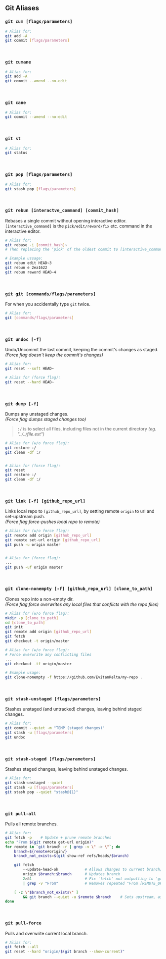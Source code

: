 ## Git Aliases

### `git cum [flags/parameters]`

```bash
# Alias for:
git add -A
git commit [flags/parameters]
```

<br>

### `git cumane`

```bash
# Alias for:
git add -A
git commit --amend --no-edit
```

<br>

### `git cane`

```bash
# Alias for:
git commit --amend --no-edit
```

<br>

### `git st`

```bash
# Alias for:
git status
```

<br>

### `git pop [flags/parameters]`

```bash
# Alias for:
git stash pop [flags/parameters]
```

<br>

### `git rebun [interactve_command] [commit_hash]`

Rebases a single commit without opening interactive editor.
<br> `[interactive_command]` is the `pick/edit/reword/fix` etc. command in the interactive editor.

```bash
# Alias for:
git rebase -i [commit_hash]~
# Then replacing the 'pick' of the oldest commit to [interactive_command]

# Example ussage:
git rebun edit HEAD~3
git rebun e 2ea1622
git rebun reword HEAD~4
```

<br>

### `git git [commands/flags/parameters]`

For when you accidentally type `git` twice.

```bash
# Alias for:
git [commands/flags/parameters]
```

<br>

### `git undoc [-f]`

Undo/Uncommit the last commit, keeping the commit's changes as staged.
<br> _(Force flag doesn't keep the commit's changes)_

```bash
# Alias for:
git reset --soft HEAD~

# Alias for (force flag):
git reset --hard HEAD~
```

<br>

### `git dump [-f]`

Dumps any unstaged changes.
<br> _(Force flag dumps staged changes too)_

> `:/` is to select all files, including files not in the current directory _(eg. "../../file.ext")_

```bash
# Alias for (w/o force flag):
git restore :/
git clean -df :/


# Alias for (force flag):
git reset
git restore :/
git clean -df :/
```

<br>

### `git link [-f] [github_repo_url]`

Links local repo to `[github_repo_url]`, by setting remote `origin` to url and set-upstream push.
<br> _(Force flag force-pushes local repo to remote)_

```bash
# Alias for (w/o force flag):
git remote add origin [github_repo_url]
git remote set-url origin [github_repo_url]
git push -u origin master


# Alias for (force flag):
...
git push -uf origin master
```

<br>

### `git clone-nonempty [-f] [github_repo_url] [clone_to_path]`

Clones repo into a non-empty dir.
<br> _(Force flag force overwrites any local files that conflicts with the repo files)_

```bash
# Alias for (w/o force flag):
mkdir -p [clone_to_path]
cd [clone_to_path]
git init
git remote add origin [github_repo_url]
git fetch
git checkout -t origin/master

# Alias for (w/o force flag):
# Force overwrite any conflicting files
...
git checkout -tf origin/master

# Example usage:
git clone-nonempty -f https://github.com/EvitanRelta/my-repo .
```

<br>

### `git stash-unstaged [flags/parameters]`

Stashes unstaged (and untracked) changes, leaving behind staged changes.

```bash
# Alias for:
git commit --quiet -m "TEMP (staged changes)"
git stash -u [flags/parameters]
git undoc
```

<br>

### `git stash-staged [flags/parameters]`

Stashes staged changes, leaving behind unstaged changes.

```bash
# Alias for:
git stash-unstaged --quiet
git stash -u [flags/parameters]
git stash pop --quiet "stash@{1}"
```

<br>

### `git pull-all`

Pulls all remote branches.

```bash
# Alias for:
git fetch -p    # Update + prune remote branches
echo "From $(git remote get-url origin)"
for remote in `git branch -r | grep -v \" -> \"`; do
    branch=${remote#origin/}
    branch_not_exists=$(git show-ref refs/heads/$branch)

    git fetch
        --update-head-ok            # Allows changes to current branch/HEAD
        origin $branch:$branch      # Updates branch
        2>&1                        # Fix 'fetch' not outputting to 'grep'
        | grep -v "From"            # Removes repeated "From [REMOTE_URL]"

    [ -z \"$branch_not_exists\" ]
        && git branch --quiet -u $remote $branch    # Sets upstream, as 'git fetch' doesn't
done
```

<br>

### `git pull-force`

Pulls and overwrite current local branch.

```bash
# Alias for:
git fetch --all
git reset --hard "origin/$(git branch --show-current)"
```
